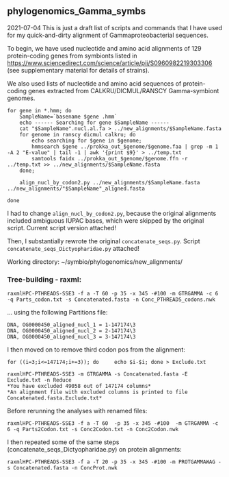 ## phylogenomics_Gamma_symbs

2021-07-04
This is just a draft list of scripts and commands that I have used for my quick-and-dirty alignment of Gammaproteobacterial sequences.

To begin, we have used nucleotide and amino acid alignments of 129 protein-coding genes from symbionts listed in https://www.sciencedirect.com/science/article/pii/S0960982219303306
(see supplementary material for details of strains).  
  
We also used lists of nucleotide and amino acid sequences of protein-coding genes extracted from CALKRU/DICMUL/RANSCY Gamma-symbiont genomes.  

```
for gene in *.hmm; do
    SampleName=`basename $gene .hmm`
    echo ------ Searching for gene $SampleName ------
    cat "$SampleName".nucl.al.fa > ../new_alignments/$SampleName.fasta
    for genome in ranscy dicmul calkru; do
        echo searching for $gene in $genome;
        hmmsearch $gene ../prokka_out_$genome/$genome.faa | grep -m 1 -A 2 "E-value" | tail -1 | awk '{print $9}' > ../temp.txt
        samtools faidx ../prokka_out_$genome/$genome.ffn -r ../temp.txt >> ../new_alignments/$SampleName.fasta
    done;
   
    align_nucl_by_codon2.py ../new_alignments/$SampleName.fasta ../new_alignments/"$SampleName"_aligned.fasta
   
done
```

I had to change `align_nucl_by_codon2.py`, because the original alignments included ambiguous IUPAC bases, which were skipped by the original script. Current script version attached!  
  
Then, I substantially rewrote the original `concatenate_seqs.py`. Script `concatenate_seqs_Dictyopharidae.py` attached!  

Working directory: ~/symbio/phylogenomics/new_alignments/

### Tree-building - raxml:
```
raxmlHPC-PTHREADS-SSE3 -f a -T 60 -p 35 -x 345 -#100 -m GTRGAMMA -c 6 -q Parts_codon.txt -s Concatenated.fasta -n Conc_PTHREADS_codons.nwk
```
... using the following Partitions file:
```
DNA, OG0000450_aligned_nucl_1 = 1-147174\3
DNA, OG0000450_aligned_nucl_2 = 2-147174\3
DNA, OG0000450_aligned_nucl_3 = 3-147174\3
```

I then moved on to remove third codon pos from the alignment:
```
for ((i=3;i<=147174;i+=3)); do     echo $i-$i; done > Exclude.txt

raxmlHPC-PTHREADS-SSE3 -m GTRGAMMA -s Concatenated.fasta -E Exclude.txt -n Reduce
*You have excluded 49058 out of 147174 columns*
*An alignment file with excluded columns is printed to file Concatenated.fasta.Exclude.txt*
```

Before rerunning the analyses with renamed files:

```
raxmlHPC-PTHREADS-SSE3 -f a -T 60  -p 35 -x 345 -#100  -m GTRGAMMA -c 6 -q Parts2Codon.txt -s Conc2Codon.txt -n Conc2Codon.nwk
```

I then repeated some of the same steps (concatenate_seqs_Dictyopharidae.py) on protein alignments:
```
raxmlHPC-PTHREADS-SSE3 -f a -T 20 -p 35 -x 345 -#100 -m PROTGAMMAWAG -s Concatenated.fasta -n ConcProt.nwk
```
